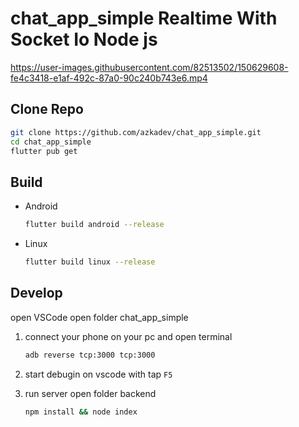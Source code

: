 # chat_app_simple Realtime With Socket Io Node js

https://user-images.githubusercontent.com/82513502/150629608-fe4c3418-e1af-492c-87a0-90c240b743e6.mp4

## Clone Repo

```bash
git clone https://github.com/azkadev/chat_app_simple.git
cd chat_app_simple
flutter pub get
```

## Build

- Android
    ```bash
    flutter build android --release
    ```
- Linux
    ```bash
    flutter build linux --release
    ```

## Develop
open VSCode open folder chat_app_simple

1. connect your phone on your pc and open terminal

    ```bash
    adb reverse tcp:3000 tcp:3000
    ```

2. start debugin on vscode with tap ```F5```

3. run server
open folder backend

    ```bash
    npm install && node index
    ```